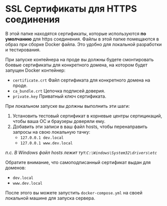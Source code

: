 # SSL Сертификаты для HTTPS соединения
В этой папке находятся сертификаты, которые используются **по умолчанию** для https соединения. Файлы в этой папке помещаются в образ при сборке Docker файла. Это удобно для локальной разработки и тестирования. 

При запуске контейнера на проде вы должны будете смонтировать боевые сертификаты для конкретного домена, на котором будет запущен Docker контейнер:
- `certificate.crt` Файл сертификата для конкретного домена на проде.
- `ca_bundle.crt` Цепочка подписей доверия.  
- `private.key` Приватный ключ сертификата.

При локальном запуске вы должны выполнить эти шаги:
1. Установить тестовый сертификат в корневые центры сертицикаций, чтобы ваша ОС и браузеры доверяли ему.
2. Добавить эти записи в ваш файл hosts, чтобы перенаправить запросы на свою локальную тачку:
    - `127.0.0.1 dev.local`
    - `127.0.0.1 www.dev.local`

*п.с. В Windows файл hosts лежит тут:`C:\Windows\System32\drivers\etc`*

Обратите внимание, что самоподписанный сертификат выдан для доменов:
- `dev.local`
- `www.dev.local`

После этого вы можете запустить `docker-compose.yml` на своей локальной машине для запуска сервера.
